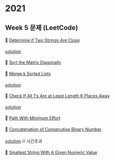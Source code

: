 # 2021
## Week 5 문제 (LeetCode)

####
👀 [  Determine if Two Strings Are Close](https://leetcode.com/explore/challenge/card/january-leetcoding-challenge-2021/582/week-4-january-22nd-january-28th/3613/)
####
[solution](https://github.com/KimHunJin/Study-Book/blob/master/algorithm/src/leetcode/DetermineifTwoStringsAreClose%20Solution.ts)
####
👀 [  Sort the Matrix Diagonally](https://leetcode.com/explore/challenge/card/january-leetcoding-challenge-2021/582/week-4-january-22nd-january-28th/3614/)
####
####
👀 [  Merge k Sorted Lists](https://leetcode.com/explore/challenge/card/january-leetcoding-challenge-2021/582/week-4-january-22nd-january-28th/3615/)
####
[solution](https://github.com/KimHunJin/Study-Book/blob/master/algorithm/src/leetcode/MergeKSortedLists.ts)
####
👀 [  Check If All 1's Are at Least Length K Places Away](https://leetcode.com/explore/challenge/card/january-leetcoding-challenge-2021/582/week-4-january-22nd-january-28th/3616/)
####
[solution](https://github.com/KimHunJin/Study-Book/blob/master/algorithm/src/leetcode/CheckIfAll1sAreatLeastLengthKPlacesAway.ts)
####
👀 [  Path With Minimum Effort](https://leetcode.com/explore/challenge/card/january-leetcoding-challenge-2021/582/week-4-january-22nd-january-28th/3617/)
####
####
👀 [  Concatenation of Consecutive Binary Number](https://leetcode.com/explore/challenge/card/january-leetcoding-challenge-2021/582/week-4-january-22nd-january-28th/3618/)
####
[solution](https://github.com/KimHunJin/Study-Book/blob/master/algorithm/src/leetcode/ConcatenationOfConsecutiveBinaryNumbers.ts) // 시간초과
####
👀 [  Smallest String With A Given Numeric Value](https://leetcode.com/explore/challenge/card/january-leetcoding-challenge-2021/582/week-4-january-22nd-january-28th/3619/)
####
####

